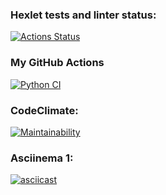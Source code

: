 ### Hexlet tests and linter status:
[![Actions Status](https://github.com/arsnovv/python-project-50/actions/workflows/hexlet-check.yml/badge.svg)](https://github.com/arsnovv/python-project-50/actions)

### My GitHub Actions
[![Python CI](https://github.com/arsnovv/python-project-50/actions/workflows/pyci.yml/badge.svg)](https://github.com/arsnovv/python-project-50/actions/workflows/pyci.yml)

### CodeClimate:
[![Maintainability](https://api.codeclimate.com/v1/badges/84f927c4455b8b9656a7/maintainability)](https://codeclimate.com/github/arsnovv/python-project-50/maintainability)

### Asciinema 1:
[![asciicast](https://asciinema.org/a/VU6mElUIDGyjqZdj874UObCvN.svg)](https://asciinema.org/a/VU6mElUIDGyjqZdj874UObCvN)